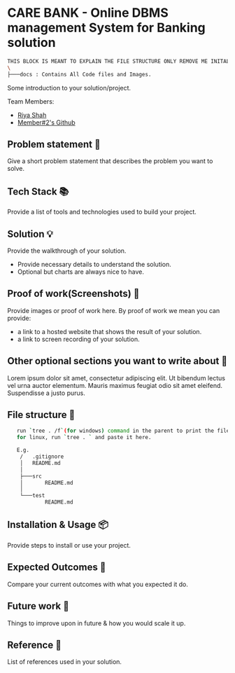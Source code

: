 # CARE BANK - Online DBMS management System for Banking solution
```bash
THIS BLOCK IS MEANT TO EXPLAIN THE FILE STRUCTURE ONLY REMOVE ME INITAL COMMIT!
\
├───docs : Contains All Code files and Images.
```

Some introduction to your solution/project.

Team Members:

- [Riya Shah](https://github.com/Riya1308)
- [Member#2's Github](https://github.com/{team_member_username})

## Problem statement 🐾

Give a short problem statement that describes the problem you want to solve.

## Tech Stack 📚

Provide a list of tools and technologies used to build your project.

## Solution 💡

Provide the walkthrough of your solution.

- Provide necessary details to understand the solution.
- Optional but charts are always nice to have.

## Proof of work(Screenshots) 🎥

Provide images or proof of work here. By proof of work we mean  you can provide:

- a link to a hosted website that shows the result of your solution.
- a link to screen recording of your solution.

## Other optional sections you want to write about 📝

Lorem ipsum dolor sit amet, consectetur adipiscing elit. Ut bibendum lectus vel urna auctor elementum. Mauris maximus feugiat odio sit amet eleifend. Suspendisse a justo purus.

## File structure 📂

```bash
   run `tree . /f`(for windows) command in the parent to print the file structure, and paste it here.
   for linux, run `tree . ` and paste it here.

   E.g.
    /   .gitignore
    │   README.md
    │
    ├───src
    │       README.md
    │
    └───test
            README.md

```

## Installation & Usage 📦

Provide steps to install or use your project.

## Expected Outcomes 💯

Compare your current outcomes with what you expected it do.

## Future work 🤔

Things to improve upon in future & how you would scale it up.

## Reference 📖

List of references used in your solution.
